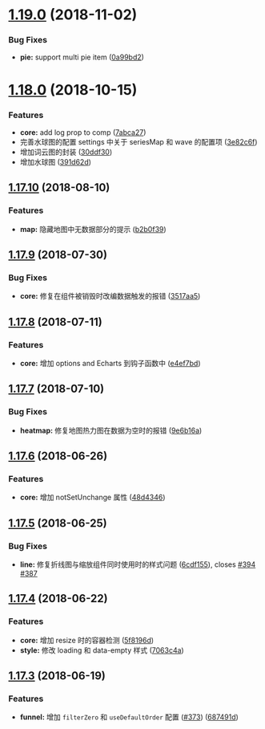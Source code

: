 <a name="1.19.0"></a>

# [1.19.0](https://github.com/linjhon/v-charts/compare/v1.18.0...v1.19.0) (2018-11-02)

### Bug Fixes

- **pie:** support multi pie item ([0a99bd2](https://github.com/linjhon/v-charts/commit/0a99bd2))

<a name="1.18.0"></a>

# [1.18.0](https://github.com/linjhon/v-charts/compare/v1.17.10...v1.18.0) (2018-10-15)

### Features

- **core:** add log prop to comp ([7abca27](https://github.com/linjhon/v-charts/commit/7abca27))
- 完善水球图的配置 settings 中关于 seriesMap 和 wave 的配置项 ([3e82c6f](https://github.com/linjhon/v-charts/commit/3e82c6f))
- 增加词云图的封装 ([30ddf30](https://github.com/linjhon/v-charts/commit/30ddf30))
- 增加水球图 ([391d62d](https://github.com/linjhon/v-charts/commit/391d62d))

<a name="1.17.10"></a>

## [1.17.10](https://github.com/linjhon/v-charts/compare/v1.17.9...v1.17.10) (2018-08-10)

### Features

- **map:** 隐藏地图中无数据部分的提示 ([b2b0f39](https://github.com/linjhon/v-charts/commit/b2b0f39))

<a name="1.17.9"></a>

## [1.17.9](https://github.com/linjhon/v-charts/compare/v1.17.8...v1.17.9) (2018-07-30)

### Bug Fixes

- **core:** 修复在组件被销毁时改编数据触发的报错 ([3517aa5](https://github.com/linjhon/v-charts/commit/3517aa5))

<a name="1.17.8"></a>

## [1.17.8](https://github.com/linjhon/v-charts/compare/v1.17.7...v1.17.8) (2018-07-11)

### Features

- **core:** 增加 options and Echarts 到钩子函数中 ([e4ef7bd](https://github.com/linjhon/v-charts/commit/e4ef7bd))

<a name="1.17.7"></a>

## [1.17.7](https://github.com/linjhon/v-charts/compare/v1.17.6...v1.17.7) (2018-07-10)

### Bug Fixes

- **heatmap:** 修复地图热力图在数据为空时的报错 ([9e6b16a](https://github.com/linjhon/v-charts/commit/9e6b16a))

<a name="1.17.6"></a>

## [1.17.6](https://github.com/linjhon/v-charts/compare/v1.17.5...v1.17.6) (2018-06-26)

### Features

- **core:** 增加 notSetUnchange 属性 ([48d4346](https://github.com/linjhon/v-charts/commit/48d4346))

<a name="1.17.5"></a>

## [1.17.5](https://github.com/linjhon/v-charts/compare/v1.17.4...v1.17.5) (2018-06-25)

### Bug Fixes

- **line:** 修复折线图与缩放组件同时使用时的样式问题 ([6cdf155](https://github.com/linjhon/v-charts/commit/6cdf155)), closes [#394](https://github.com/linjhon/v-charts/issues/394) [#387](https://github.com/linjhon/v-charts/issues/387)

<a name="1.17.4"></a>

## [1.17.4](https://github.com/linjhon/v-charts/compare/v1.17.3...v1.17.4) (2018-06-22)

### Features

- **core:** 增加 resize 时的容器检测 ([5f8196d](https://github.com/linjhon/v-charts/commit/5f8196d))
- **style:** 修改 loading 和 data-empty 样式 ([7063c4a](https://github.com/linjhon/v-charts/commit/7063c4a))

<a name="1.17.3"></a>

## [1.17.3](https://github.com/linjhon/v-charts/compare/v1.17.2...v1.17.3) (2018-06-19)

### Features

- **funnel:** 增加 `filterZero` 和 `useDefaultOrder` 配置 ([#373](https://github.com/linjhon/v-charts/issues/373)) ([687491d](https://github.com/linjhon/v-charts/commit/687491d))
